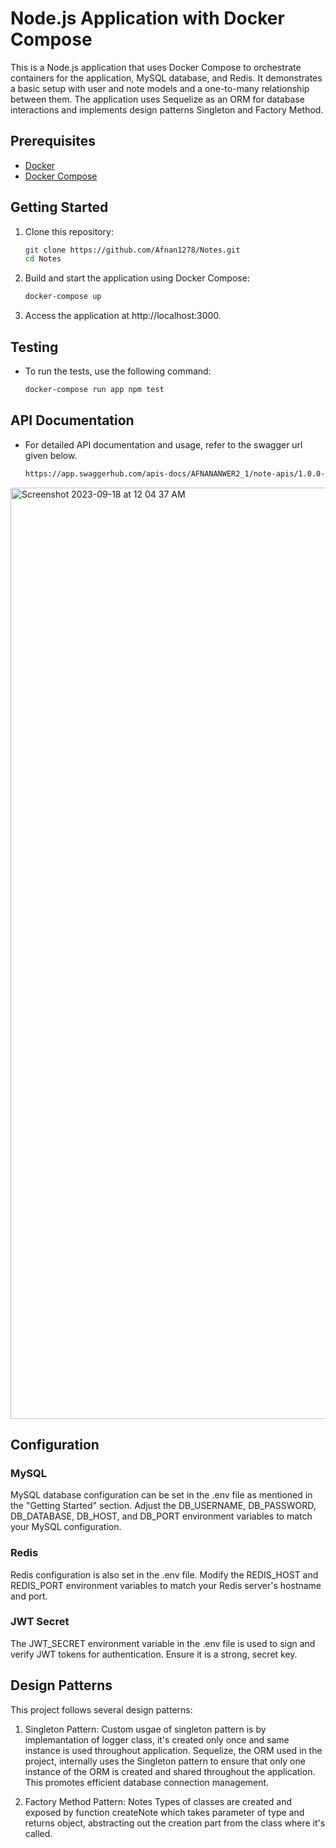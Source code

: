 # Node.js Application with Docker Compose

This is a Node.js application that uses Docker Compose to orchestrate containers for the application, MySQL database, and Redis. It demonstrates a basic setup with user and note models and a one-to-many relationship between them. The application uses Sequelize as an ORM for database interactions and implements design patterns Singleton and Factory Method.

## Prerequisites

- [Docker](https://www.docker.com/)
- [Docker Compose](https://docs.docker.com/compose/)

## Getting Started

1. Clone this repository:

   ```bash
   git clone https://github.com/Afnan1278/Notes.git
   cd Notes

2. Build and start the application using Docker Compose:
   ```bash
   docker-compose up 
3. Access the application at http://localhost:3000.

## Testing
- To run the tests, use the following command:
    ```bash
    docker-compose run app npm test

## API Documentation
- For detailed API documentation and usage, refer to the swagger url given below.
   ```bash
   https://app.swaggerhub.com/apis-docs/AFNANANWER2_1/note-apis/1.0.0-oas3#/
<img width="1490" alt="Screenshot 2023-09-18 at 12 04 37 AM" src="https://github.com/Afnan1278/Notes/assets/42905539/5ffced65-63d4-4485-aec9-b35b2a4dcb19">

## Configuration
### MySQL
MySQL database configuration can be set in the .env file as mentioned in the "Getting Started" section. Adjust the DB_USERNAME, DB_PASSWORD, DB_DATABASE, DB_HOST, and DB_PORT environment variables to match your MySQL configuration.

### Redis
Redis configuration is also set in the .env file. Modify the REDIS_HOST and REDIS_PORT environment variables to match your Redis server's hostname and port.

### JWT Secret
The JWT_SECRET environment variable in the .env file is used to sign and verify JWT tokens for authentication. Ensure it is a strong, secret key.

## Design Patterns
  This project follows several design patterns:

1. Singleton Pattern: Custom usgae of singleton pattern is by implemantation of logger class, it's created only once and same instance is used throughout application. Sequelize, the ORM used in the project, internally uses the Singleton pattern to ensure that only one instance of the ORM is created and shared throughout the application. This promotes efficient database connection management. 

2. Factory Method Pattern: Notes Types of classes are created and exposed by function createNote which takes parameter of type and returns object, abstracting out the creation part from the class where it's called.



